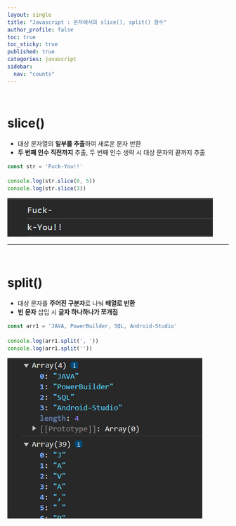 ```yaml
---
layout: single
title: "Javascript : 문자에서의 slice(), split() 함수"
author_profile: false
toc: true
toc_sticky: true
published: true
categories: javascript
sidebar:
  nav: "counts"
---
```


<br>

# slice()

* 대상 문자열의 **일부를 추출**하여 새로운 문자 반환
* **두 번째 인수 직전까지** 추출, 두 번째 인수 생략 시 대상 문자의 끝까지 추출

```javascript
const str = 'Fuck-You!!'

console.log(str.slice(0, 5))
console.log(str.slice(3))
```

<img src="/assets/images/Javascript/javascript-문자열함수1.png" />


<hr>
<br>

# split()

* 대상 문자를 **주어진 구분자**로 나눠 **배열로 반환**
* **빈 문자** 삽입 시 **글자 하나하나가 쪼개짐**

```javascript
const arr1 = 'JAVA, PowerBuilder, SQL, Android-Studio'

console.log(arr1.split(', '))
console.log(arr1.split(''))
```

<img src="/assets/images/Javascript/javascript-문자열함수2.png" />